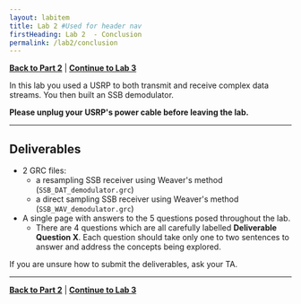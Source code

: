 ```yaml
---
layout: labitem
title: Lab 2 #Used for header nav
firstHeading: Lab 2  - Conclusion
permalink: /lab2/conclusion
---
```


[**Back to Part 2**](SSB-receiver.md) | [**Continue to Lab 3**](../_lab3/introduction.md)

In this lab you used a USRP to both transmit and receive complex data streams. You then built an SSB demodulator.

**Please unplug your USRP's power cable before leaving the lab.**

---

## Deliverables

- 2 GRC files:
  - a resampling SSB receiver using Weaver\'s method (`SSB_DAT_demodulator.grc`)
  - a direct sampling SSB receiver using Weaver\'s method (`SSB_WAV_demodulator.grc`)
- A single page with answers to the 5 questions posed throughout the lab.
  - There are 4 questions which are all carefully labelled **Deliverable Question X**. Each question should take only one to two sentences to answer and address the concepts being explored.

If you are unsure how to submit the deliverables, ask your TA.

---

[**Back to Part 2**](SSB-receiver.md) | [**Continue to Lab 3**](../_lab3/introduction.md)
